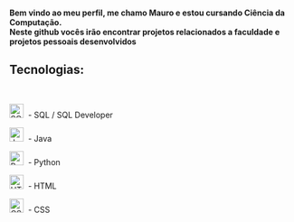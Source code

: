 
<h4>Bem vindo ao meu perfil, me chamo Mauro e estou cursando Ciência da Computação.<br>
Neste github vocês irão encontrar projetos relacionados a faculdade e projetos pessoais desenvolvidos<br>
</h4>
<h2> Tecnologias: </h2>
<br>
<p align="left">
  <img src="https://cdn.jsdelivr.net/gh/devicons/devicon@latest/icons/azuresqldatabase/azuresqldatabase-original.svg" alt="SQL Developer" width="25" height="25"/> &nbsp;- SQL / SQL Developer  
</p>
<p align="left">
  <img src="https://cdn.jsdelivr.net/gh/devicons/devicon/icons/java/java-original.svg" alt="Java" width="25" height="25"/> &nbsp;- Java  
</p>
<p align="left">
  <img src="https://cdn.jsdelivr.net/gh/devicons/devicon/icons/python/python-original.svg" alt="Python" width="25" height="25"/> &nbsp;- Python  
</p>
<p align="left">
  <img src="https://cdn.jsdelivr.net/gh/devicons/devicon/icons/html5/html5-original.svg" alt="HTML" width="25" height="25"/> &nbsp;- HTML  
</p>
<p align="left">
  <img src="https://cdn.jsdelivr.net/gh/devicons/devicon/icons/css3/css3-original.svg" alt="CSS" width="25" height="25"/> &nbsp;- CSS  
</p>
